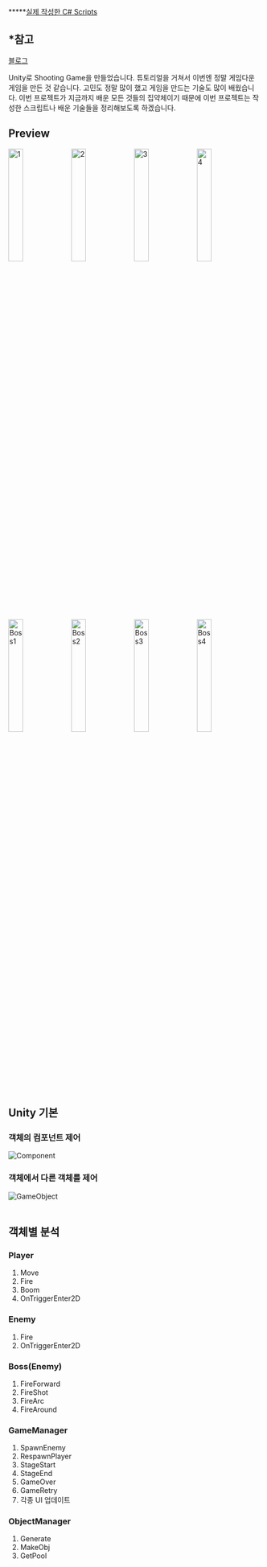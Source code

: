 *****<a href='https://github.com/lubiksss/ShootingGame/tree/master/Assets/Script'>실제 작성한 C# Scripts</a>

## *참고
<!-- <a href='https://www.youtube.com/watch?v=ETYzjbnLixY&list=PLO-mt5Iu5TeYtWvM9eN-xnwRbyUAMWd3b&index=1'>2D 종스크롤 슈팅 - 플레이어 이동 구현하기 [유니티 기초 강좌 B27 + 에셋 다운로드]</a>   -->
<a href='https://lubiksss.github.io/unity/Unity_ShootingGame/'>블로그</a>

Unity로 Shooting Game을 만들었습니다. 튜토리얼을 거쳐서 이번엔 정말 게임다운 게임을 만든 것 같습니다. 고민도 정말 많이 했고 게임을 만드는 기술도 많이 배웠습니다. 이번 프로젝트가 지금까지 배운 모든 것들의 집약체이기 때문에 이번 프로젝트는 작성한 스크립트나 배운 기술들을 정리해보도록 하겠습니다.

## Preview
<div>
    <img src="https://user-images.githubusercontent.com/67966414/137348947-b342bf9c-f3a4-43b3-8a1a-f8c0c11788dc.jpg" alt="1" style="width:24%;"/>
    <img src="https://user-images.githubusercontent.com/67966414/137348954-27063584-ce64-4c85-855b-4740622f4128.jpg" alt="2" style="width:24%;"/>
    <img src="https://user-images.githubusercontent.com/67966414/137348955-6dbdc93b-a1ef-4cfa-a07b-e42304c37c73.jpg" alt="3" style="width:24%;"/>
    <img src="https://user-images.githubusercontent.com/67966414/137348958-cc15c754-1df0-4f04-93e6-390c6ea2090a.jpg" alt="4" style="width:24%;"/>
</div>
<div>
    <img src="https://user-images.githubusercontent.com/67966414/137348963-348aaa7f-4be9-4b00-80e5-9c65433e748c.jpg" alt="Boss1" style="width:24%;"/>
    <img src="https://user-images.githubusercontent.com/67966414/137348965-ea445288-df5d-4368-bc2a-657b6141f7b7.jpg" alt="Boss2" style="width:24%;"/>
    <img src="https://user-images.githubusercontent.com/67966414/137348968-ebee1cad-ef5b-48c7-bb79-0baf33b3332f.jpg" alt="Boss3" style="width:24%;"/>
    <img src="https://user-images.githubusercontent.com/67966414/137348970-0652d247-eef4-4a8e-a466-a1e75f360c4e.jpg" alt="Boss4" style="width:24%;"/>
</div>

## Unity 기본
### 객체의 컴포넌트 제어
<img src="https://user-images.githubusercontent.com/67966414/134113892-fafce52f-63b8-48f8-9d8b-2f86af1c5359.png" alt="Component" style="margin-left: auto; margin-right: auto; display: block">

### 객체에서 다른 객체를 제어
<img src="https://user-images.githubusercontent.com/67966414/134115486-10fd4a05-41ce-4066-b083-3bc676f7ca85.png" alt="GameObject" style="margin-left: auto; margin-right: auto; display: block">
<br>

## 객체별 분석
### Player
1. Move  
2. Fire  
3. Boom  
4. OnTriggerEnter2D  

### Enemy
1. Fire  
2. OnTriggerEnter2D  

### Boss(Enemy)
1. FireForward
2. FireShot
3. FireArc
4. FireAround

### GameManager
1. SpawnEnemy  
2. RespawnPlayer  
3. StageStart
4. StageEnd
5. GameOver
6. GameRetry
7. 각종 UI 업데이트

### ObjectManager
1. Generate  
2. MakeObj  
3. GetPool
